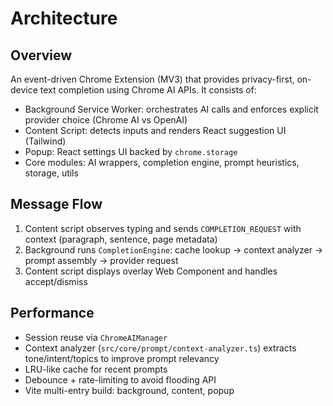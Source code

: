 # Architecture

## Overview

An event-driven Chrome Extension (MV3) that provides privacy-first, on-device text completion using Chrome AI APIs. It consists of:

- Background Service Worker: orchestrates AI calls and enforces explicit provider choice (Chrome AI vs OpenAI)
- Content Script: detects inputs and renders React suggestion UI (Tailwind)
- Popup: React settings UI backed by `chrome.storage`
- Core modules: AI wrappers, completion engine, prompt heuristics, storage, utils

## Message Flow

1. Content script observes typing and sends `COMPLETION_REQUEST` with context (paragraph, sentence, page metadata)
2. Background runs `CompletionEngine`: cache lookup → context analyzer → prompt assembly → provider request
3. Content script displays overlay Web Component and handles accept/dismiss

## Performance

- Session reuse via `ChromeAIManager`
- Context analyzer (`src/core/prompt/context-analyzer.ts`) extracts tone/intent/topics to improve prompt relevancy
- LRU-like cache for recent prompts
- Debounce + rate-limiting to avoid flooding API
- Vite multi-entry build: background, content, popup
